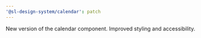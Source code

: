 ```yaml
---
'@sl-design-system/calendar': patch
---
```


New version of the calendar component. Improved styling and accessibility.
